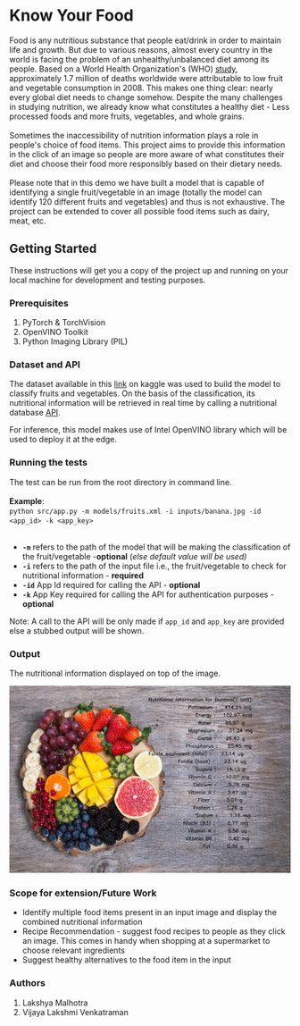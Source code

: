 # Know Your Food

Food is any nutritious substance that people eat/drink in order to maintain life and growth. But due to various reasons, almost every country in the world is facing the problem of an unhealthy/unbalanced diet among its people. Based on a World Health Organization's (WHO) [study](https://www.who.int/gho/ncd/risk_factors/unhealthy_diet_text/en/), approximately 1.7 million of deaths worldwide were attributable to low fruit and vegetable consumption in 2008. This makes one thing clear: nearly every global diet needs to change somehow. Despite the many challenges in studying nutrition, we already know what constitutes a healthy diet - Less processed foods and more fruits, vegetables, and whole grains.<br /><br />
Sometimes the inaccessibility of nutrition information plays a role in people's choice of food items. This project aims to provide this information in the click of an image so people are more aware of what constitutes their diet and choose their food more responsibly based on their dietary needs. <br /><br />
Please note that in this demo we have built a model that is capable of identifying a single fruit/vegetable  in an image (totally the model can identify 120 different fruits and vegetables) and thus is not exhaustive. The project can be extended to cover all possible food items such as dairy, meat, etc.

## Getting Started
These instructions will get you a copy of the project up and running on your local machine for development and testing purposes. 

### Prerequisites
1) PyTorch & TorchVision
2) OpenVINO Toolkit
3) Python Imaging Library (PIL)

### Dataset and API
The dataset available in this [link](https://www.kaggle.com/moltean/fruits) on kaggle was used to build the model to classify fruits and vegetables. On the basis of the classification, its nutritional information will be retrieved in real time by calling a nutritional database [API](https://www.edamam.com/). <br />

For inference, this model makes use of Intel OpenVINO library which will be used to deploy it at the edge.

### Running the tests
The test can be run from the root directory in command line.<br /> <br />
**Example**: <br />
`python src/app.py -m models/fruits.xml -i inputs/banana.jpg -id <app_id> -k <app_key>` <br /><br />
* **`-m`** refers to the path of the model that will be making the classification of the fruit/vegetable -__optional__ (_else default value will be used)_ <br /> 
* **`-i`**  refers to the path of the input file i.e., the fruit/vegetable to check for nutritional information - __required__
* **`-id`** App Id required for calling the API - __optional__
* **`-k`** App Key required for calling the API for authentication purposes - __optional__

Note: A call to the API will be only made if `app_id` and `app_key` are provided else a stubbed output will be shown.

### Output
The nutritional information displayed on top of the image.

![Figure 1](outputs/output.png)

### Scope for extension/Future Work
+ Identify multiple food items present in an input image and display the combined nutritional information
+ Recipe Recommendation - suggest food recipes to people as they click an image. This comes in handy when shopping at a supermarket to choose relevant ingredients
+ Suggest healthy alternatives to the food item in the input

### Authors
1) Lakshya Malhotra
2) Vijaya Lakshmi Venkatraman
